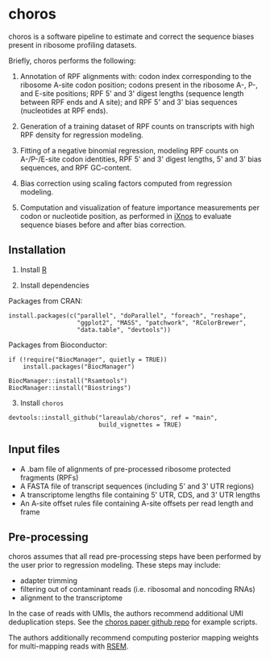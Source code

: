 # choros

choros is a software pipeline to estimate and correct the sequence biases 
present in ribosome profiling datasets. 

Briefly, choros performs the following:

1. Annotation of RPF alignments with: codon index corresponding to the ribosome 
A-site codon position; codons present in the ribosome A-, P-, and E-site 
positions; RPF 5' and 3' digest lengths (sequence length between RPF ends and 
A site); and RPF 5' and 3' bias sequences (nucleotides at RPF ends).

2. Generation of a training dataset of RPF counts on transcripts with high RPF
density for regression modeling.

3. Fitting of a negative binomial regression, modeling RPF counts on A-/P-/E-site 
codon identities, RPF 5' and 3' digest lengths, 5' and 3' bias sequences, and 
RPF GC-content.

4. Bias correction using scaling factors computed from regression modeling.

5. Computation and visualization of feature importance measurements per codon 
or nucleotide position, as performed in [iXnos](http://dx.doi.org/10.1038/s41594-018-0080-2)
to evaluate sequence biases before and after bias correction.

## Installation

1. Install [R](https://www.r-project.org/)

2. Install dependencies

Packages from CRAN:

```
install.packages(c("parallel", "doParallel", "foreach", "reshape", 
                   "ggplot2", "MASS", "patchwork", "RColorBrewer", 
                   "data.table", "devtools"))
```

Packages from Bioconductor:

```
if (!require("BiocManager", quietly = TRUE))
    install.packages("BiocManager")

BiocManager::install("Rsamtools")
BiocManager::install("Biostrings")
```

3. Install `choros`

```
devtools::install_github("lareaulab/choros", ref = "main",
                         build_vignettes = TRUE)
```

## Input files

- A .bam file of alignments of pre-processed ribosome protected fragments (RPFs)
- A FASTA file of transcript sequences (including 5' and 3' UTR regions)
- A transcriptome lengths file containing 5' UTR, CDS, and 3' UTR lengths
- An A-site offset rules file containing A-site offsets per read length and frame

## Pre-processing

choros assumes that all read pre-processing steps have been performed by the 
user prior to regression modeling. These steps may include:

- adapter trimming
- filtering out of contaminant reads (i.e. ribosomal and noncoding RNAs)
- alignment to the transcriptome

In the case of reads with UMIs, the authors recommend additional UMI 
deduplication steps. See the [choros paper github repo](https://github.com/lareaulab/choros_paper)
for example scripts.

The authors additionally recommend computing posterior mapping weights for 
multi-mapping reads with [RSEM](https://deweylab.github.io/RSEM/). 
